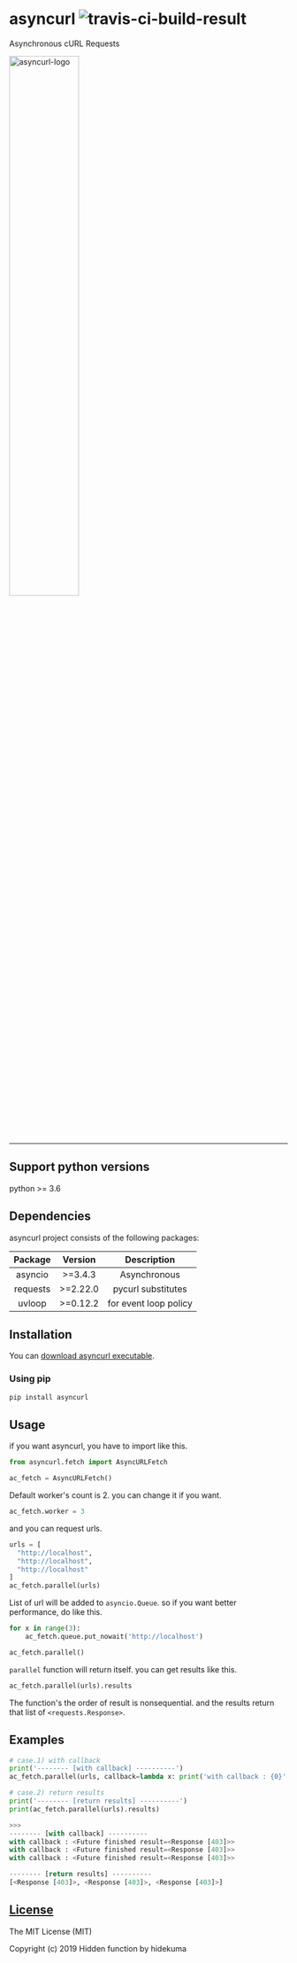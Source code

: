 # asyncurl <img src="https://api.travis-ci.org/hidden-function/asyncurl.svg?branch=master" alt="travis-ci-build-result"> 
Asynchronous cURL Requests

<img src="https://raw.githubusercontent.com/hidden-function/i/master/asyncurl.png" width="50%" alt="asyncurl-logo"> 

---
## Support python versions
python >= 3.6

## Dependencies
asyncurl project consists of the following packages:

| Package  | Version  | Description           |
| :-:      | :-:      | :-:                   |
| asyncio  | >=3.4.3  | Asynchronous          |
| requests | >=2.22.0 | pycurl substitutes    |
| uvloop   | >=0.12.2 | for event loop policy |

## Installation
You can [download asyncurl executable](https://github.com/hidden-function/asyncurl/releases).

### Using pip
```bash
pip install asyncurl
```

## Usage
if you want asyncurl, you have to import like this.

```python
from asyncurl.fetch import AsyncURLFetch

ac_fetch = AsyncURLFetch()
```

Default worker's count is 2. you can change it if you want.
```python
ac_fetch.worker = 3
```

and you can request urls.
```python
urls = [
  "http://localhost",
  "http://localhost",
  "http://localhost"
]
ac_fetch.parallel(urls)
```
List of url will be added to `asyncio.Queue`. so if you want better performance, do like this.
```python
for x in range(3):
    ac_fetch.queue.put_nowait('http://localhost')

ac_fetch.parallel()
```

`parallel` function will return itself. you can get results like this.
```python
ac_fetch.parallel(urls).results
```
The function's the order of result is nonsequential. and the results return that list of `<requests.Response>`.

## Examples
```python
# case.1) with callback
print('-------- [with callback] ----------')
ac_fetch.parallel(urls, callback=lambda x: print('with callback : {0}'.format(x)))

# case.2) return results
print('-------- [return results] ----------')
print(ac_fetch.parallel(urls).results)

>>>
-------- [with callback] ----------
with callback : <Future finished result=<Response [403]>>
with callback : <Future finished result=<Response [403]>>
with callback : <Future finished result=<Response [403]>>

-------- [return results] ----------
[<Response [403]>, <Response [403]>, <Response [403]>]
```

[License](LICENSE)
------------------

The MIT License (MIT)

Copyright (c) 2019 Hidden function by hidekuma
